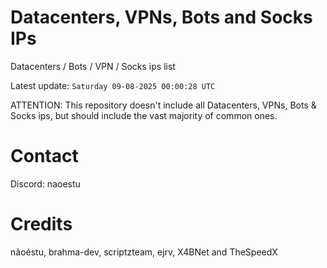 # Datacenters, VPNs, Bots and Socks IPs
 
Datacenters / Bots / VPN / Socks ips list

Latest update: `Saturday 09-08-2025 00:00:28 UTC` 

ATTENTION: This repository doesn't include all Datacenters, VPNs, Bots & Socks ips, 
but should include the vast majority of common ones.

# Contact
Discord: naoestu

# Credits
nãoéstu, brahma-dev, scriptzteam, ejrv, X4BNet and TheSpeedX
